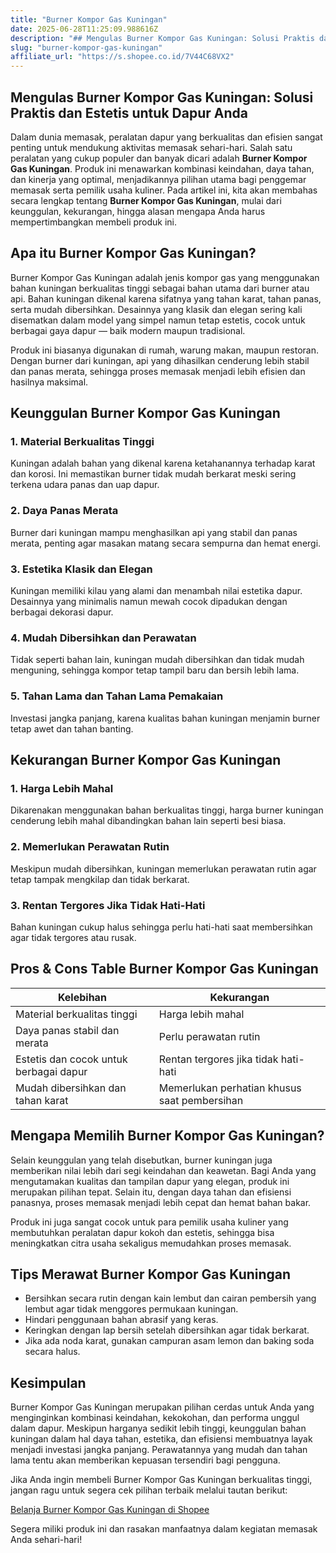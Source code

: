 ```yaml
---
title: "Burner Kompor Gas Kuningan"
date: 2025-06-28T11:25:09.988616Z
description: "## Mengulas Burner Kompor Gas Kuningan: Solusi Praktis dan Estetis untuk Dapur Anda..."
slug: "burner-kompor-gas-kuningan"
affiliate_url: "https://s.shopee.co.id/7V44C68VX2"
---
```

## Mengulas Burner Kompor Gas Kuningan: Solusi Praktis dan Estetis untuk Dapur Anda

Dalam dunia memasak, peralatan dapur yang berkualitas dan efisien sangat penting untuk mendukung aktivitas memasak sehari-hari. Salah satu peralatan yang cukup populer dan banyak dicari adalah **Burner Kompor Gas Kuningan**. Produk ini menawarkan kombinasi keindahan, daya tahan, dan kinerja yang optimal, menjadikannya pilihan utama bagi penggemar memasak serta pemilik usaha kuliner. Pada artikel ini, kita akan membahas secara lengkap tentang **Burner Kompor Gas Kuningan**, mulai dari keunggulan, kekurangan, hingga alasan mengapa Anda harus mempertimbangkan membeli produk ini.

## Apa itu Burner Kompor Gas Kuningan?

Burner Kompor Gas Kuningan adalah jenis kompor gas yang menggunakan bahan kuningan berkualitas tinggi sebagai bahan utama dari burner atau api. Bahan kuningan dikenal karena sifatnya yang tahan karat, tahan panas, serta mudah dibersihkan. Desainnya yang klasik dan elegan sering kali disematkan dalam model yang simpel namun tetap estetis, cocok untuk berbagai gaya dapur — baik modern maupun tradisional.

Produk ini biasanya digunakan di rumah, warung makan, maupun restoran. Dengan burner dari kuningan, api yang dihasilkan cenderung lebih stabil dan panas merata, sehingga proses memasak menjadi lebih efisien dan hasilnya maksimal.

## Keunggulan Burner Kompor Gas Kuningan

### 1. Material Berkualitas Tinggi
Kuningan adalah bahan yang dikenal karena ketahanannya terhadap karat dan korosi. Ini memastikan burner tidak mudah berkarat meski sering terkena udara panas dan uap dapur.

### 2. Daya Panas Merata
Burner dari kuningan mampu menghasilkan api yang stabil dan panas merata, penting agar masakan matang secara sempurna dan hemat energi.

### 3. Estetika Klasik dan Elegan
Kuningan memiliki kilau yang alami dan menambah nilai estetika dapur. Desainnya yang minimalis namun mewah cocok dipadukan dengan berbagai dekorasi dapur.

### 4. Mudah Dibersihkan dan Perawatan
Tidak seperti bahan lain, kuningan mudah dibersihkan dan tidak mudah menguning, sehingga kompor tetap tampil baru dan bersih lebih lama.

### 5. Tahan Lama dan Tahan Lama Pemakaian
Investasi jangka panjang, karena kualitas bahan kuningan menjamin burner tetap awet dan tahan banting.

## Kekurangan Burner Kompor Gas Kuningan

### 1. Harga Lebih Mahal
Dikarenakan menggunakan bahan berkualitas tinggi, harga burner kuningan cenderung lebih mahal dibandingkan bahan lain seperti besi biasa.

### 2. Memerlukan Perawatan Rutin
Meskipun mudah dibersihkan, kuningan memerlukan perawatan rutin agar tetap tampak mengkilap dan tidak berkarat.

### 3. Rentan Tergores Jika Tidak Hati-Hati
Bahan kuningan cukup halus sehingga perlu hati-hati saat membersihkan agar tidak tergores atau rusak.

## Pros & Cons Table Burner Kompor Gas Kuningan

| Kelebihan                              | Kekurangan                             |
|----------------------------------------|----------------------------------------|
| Material berkualitas tinggi           | Harga lebih mahal                     |
| Daya panas stabil dan merata          | Perlu perawatan rutin                |
| Estetis dan cocok untuk berbagai dapur| Rentan tergores jika tidak hati-hati |
| Mudah dibersihkan dan tahan karat    | Memerlukan perhatian khusus saat pembersihan |

## Mengapa Memilih Burner Kompor Gas Kuningan?

Selain keunggulan yang telah disebutkan, burner kuningan juga memberikan nilai lebih dari segi keindahan dan keawetan. Bagi Anda yang mengutamakan kualitas dan tampilan dapur yang elegan, produk ini merupakan pilihan tepat. Selain itu, dengan daya tahan dan efisiensi panasnya, proses memasak menjadi lebih cepat dan hemat bahan bakar.

Produk ini juga sangat cocok untuk para pemilik usaha kuliner yang membutuhkan peralatan dapur kokoh dan estetis, sehingga bisa meningkatkan citra usaha sekaligus memudahkan proses memasak.

## Tips Merawat Burner Kompor Gas Kuningan

- Bersihkan secara rutin dengan kain lembut dan cairan pembersih yang lembut agar tidak menggores permukaan kuningan.
- Hindari penggunaan bahan abrasif yang keras.
- Keringkan dengan lap bersih setelah dibersihkan agar tidak berkarat.
- Jika ada noda karat, gunakan campuran asam lemon dan baking soda secara halus.

## Kesimpulan

Burner Kompor Gas Kuningan merupakan pilihan cerdas untuk Anda yang menginginkan kombinasi keindahan, kekokohan, dan performa unggul dalam dapur. Meskipun harganya sedikit lebih tinggi, keunggulan bahan kuningan dalam hal daya tahan, estetika, dan efisiensi membuatnya layak menjadi investasi jangka panjang. Perawatannya yang mudah dan tahan lama tentu akan memberikan kepuasan tersendiri bagi pengguna.

Jika Anda ingin membeli Burner Kompor Gas Kuningan berkualitas tinggi, jangan ragu untuk segera cek pilihan terbaik melalui tautan berikut:

[Belanja Burner Kompor Gas Kuningan di Shopee](https://s.shopee.co.id/7V44C68VX2)

Segera miliki produk ini dan rasakan manfaatnya dalam kegiatan memasak Anda sehari-hari!